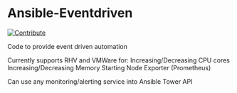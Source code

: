 # Ansible-Eventdriven
[![Contribute](https://www.eclipse.org/che/contribute.svg)](https://devspaces.apps.hypershift.shadowman.dev/#https://github.com/shadowman-lab/Ansible-Config)

Code to provide event driven automation

Currently supports RHV and VMWare for:
Increasing/Decreasing CPU cores
Increasing/Decreasing Memory
Starting Node Exporter (Prometheus)

Can use any monitoring/alerting service into Ansible Tower API
